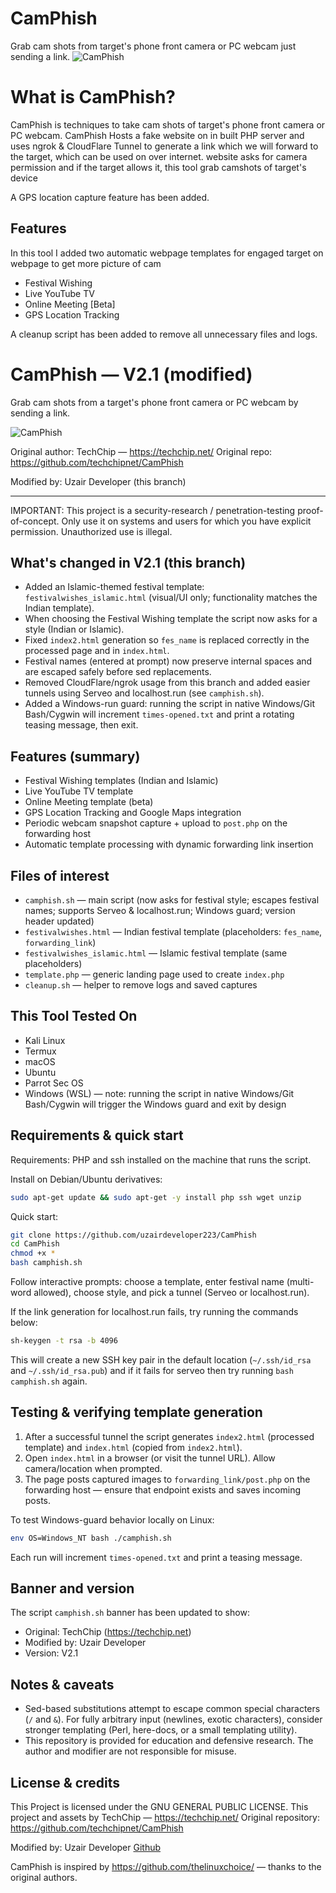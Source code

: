 # CamPhish
Grab cam shots from target's phone front camera or PC webcam just sending a link.
![CamPhish](https://github.com/uzairdeveloper223/CamPhish/blob/main/images/cam_phish_by_uzair.png?raw=true)

# What is CamPhish?
<p>CamPhish is techniques to take cam shots of target's phone front camera or PC webcam. CamPhish Hosts a fake website on in built PHP server and uses ngrok & CloudFlare Tunnel to generate a link which we will forward to the target, which can be used on over internet. website asks for camera permission and if the target allows it, this tool grab camshots of target's device

A GPS location capture feature has been added.</p>

## Features
<p>In this tool I added two automatic webpage templates for engaged target on webpage to get more picture of cam</p>
<ul>
  <li>Festival Wishing</li>
  <li>Live YouTube TV</li>
  <li>Online Meeting [Beta]</li>
  <li>GPS Location Tracking</li>
</ul>
<p>A cleanup script has been added to remove all unnecessary files and logs.</p>

# CamPhish — V2.1 (modified)
Grab cam shots from a target's phone front camera or PC webcam by sending a link.

![CamPhish](https://github.com/uzairdeveloper223/CamPhish/blob/main/images/cam_phish_by_uzair.png?raw=true)

Original author: TechChip — https://techchip.net/
Original repo: https://github.com/techchipnet/CamPhish

Modified by: Uzair Developer (this branch)

---

IMPORTANT: This project is a security-research / penetration-testing proof-of-concept. Only use it on systems and users for which you have explicit permission. Unauthorized use is illegal.

## What's changed in V2.1 (this branch)

- Added an Islamic-themed festival template: `festivalwishes_islamic.html` (visual/UI only; functionality matches the Indian template).
- When choosing the Festival Wishing template the script now asks for a style (Indian or Islamic).
- Fixed `index2.html` generation so `fes_name` is replaced correctly in the processed page and in `index.html`.
- Festival names (entered at prompt) now preserve internal spaces and are escaped safely before sed replacements.
- Removed CloudFlare/ngrok usage from this branch and added easier tunnels using Serveo and localhost.run (see `camphish.sh`).
- Added a Windows-run guard: running the script in native Windows/Git Bash/Cygwin will increment `times-opened.txt` and print a rotating teasing message, then exit.

## Features (summary)

- Festival Wishing templates (Indian and Islamic)
- Live YouTube TV template
- Online Meeting template (beta)
- GPS Location Tracking and Google Maps integration
- Periodic webcam snapshot capture + upload to `post.php` on the forwarding host
- Automatic template processing with dynamic forwarding link insertion

## Files of interest

- `camphish.sh` — main script (now asks for festival style; escapes festival names; supports Serveo & localhost.run; Windows guard; version header updated)
- `festivalwishes.html` — Indian festival template (placeholders: `fes_name`, `forwarding_link`)
- `festivalwishes_islamic.html` — Islamic festival template (same placeholders)
- `template.php` — generic landing page used to create `index.php`
- `cleanup.sh` — helper to remove logs and saved captures

## This Tool Tested On
- Kali Linux
- Termux
- macOS
- Ubuntu
- Parrot Sec OS
- Windows (WSL) — note: running the script in native Windows/Git Bash/Cygwin will trigger the Windows guard and exit by design

## Requirements & quick start

Requirements: PHP and ssh installed on the machine that runs the script.

Install on Debian/Ubuntu derivatives:

```bash
sudo apt-get update && sudo apt-get -y install php ssh wget unzip
```

Quick start:

```bash
git clone https://github.com/uzairdeveloper223/CamPhish
cd CamPhish
chmod +x *
bash camphish.sh
```

Follow interactive prompts: choose a template, enter festival name (multi-word allowed), choose style, and pick a tunnel (Serveo or localhost.run).

If the link generation for localhost.run fails, try running the commands below:

```bash
sh-keygen -t rsa -b 4096
  ```
This will create a new SSH key pair in the default location (`~/.ssh/id_rsa` and `~/.ssh/id_rsa.pub`) and if it fails for serveo then try running `bash camphish.sh` again.

## Testing & verifying template generation

1. After a successful tunnel the script generates `index2.html` (processed template) and `index.html` (copied from `index2.html`).
2. Open `index.html` in a browser (or visit the tunnel URL). Allow camera/location when prompted.
3. The page posts captured images to `forwarding_link/post.php` on the forwarding host — ensure that endpoint exists and saves incoming posts.

To test Windows-guard behavior locally on Linux:

```bash
env OS=Windows_NT bash ./camphish.sh
```

Each run will increment `times-opened.txt` and print a teasing message.

## Banner and version

The script `camphish.sh` banner has been updated to show:

- Original: TechChip (https://techchip.net)
- Modified by: Uzair Developer
- Version: V2.1

## Notes & caveats

- Sed-based substitutions attempt to escape common special characters (`/` and `&`). For fully arbitrary input (newlines, exotic characters), consider stronger templating (Perl, here-docs, or a small templating utility).
- This repository is provided for education and defensive research. The author and modifier are not responsible for misuse.

## License & credits
This Project is licensed under the GNU GENERAL PUBLIC LICENSE.
This project and assets by TechChip — https://techchip.net/
Original repository: https://github.com/techchipnet/CamPhish

Modified by: Uzair Developer [Github](https://github.com/uzairdeveloper223)

CamPhish is inspired by https://github.com/thelinuxchoice/ — thanks to the original authors.

